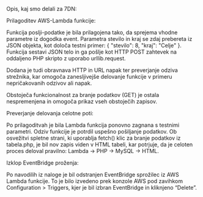 Opis, kaj smo delali za 7DN:

Prilagoditev AWS-Lambda funkcije:

Funkcija poslji-podatke je bila prilagojena tako, da sprejema vhodne parametre iz dogodka event. 
Parametra stevilo in kraj se zdaj prebereta iz JSON objekta, kot določa testni primer: 
{ "stevilo": 8, "kraj": "Celje" }. 
Funkcija sestavi JSON telo in ga pošlje kot HTTP POST zahtevek na oddaljeno PHP skripto z uporabo urllib.request.

Dodana je tudi obravnava HTTP in URL napak ter preverjanje odziva strežnika, kar omogoča zanesljivejše 
delovanje funkcije v primeru nepričakovanih odzivov ali napak.

Obstoječa funkcionalnost za branje podatkov (GET) je ostala nespremenjena in omogoča prikaz vseh obstoječih zapisov.

Preverjanje delovanja celotne poti:

Po prilagoditvah je bila Lambda funkcija ponovno zagnana s testnimi parametri. Odziv funkcije je potrdil uspešno 
pošiljanje podatkov. Ob osvežitvi spletne strani, ki uporablja fetch() klic za branje podatkov iz tabela.php, 
je bil nov zapis viden v HTML tabeli, kar potrjuje, da je celoten proces deloval pravilno: Lambda → PHP → MySQL → HTML.

Izklop EventBridge proženja:

Po navodilih iz naloge je bil odstranjen EventBridge sprožilec iz AWS Lambda funkcije. 
To je bilo izvedeno prek konzole AWS pod zavihkom Configuration > Triggers, 
kjer je bil izbran EventBridge in kliknjeno “Delete”.